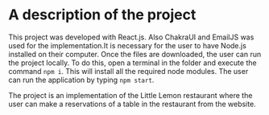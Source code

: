# A description of the project

This project was developed with React.js. Also ChakraUI and EmailJS was used for the implementation.It is necessary for the user to have Node.js installed on their computer. 
Once the files are downloaded, the user can run the project locally. To do this, open a terminal in the folder and execute the command `npm i`. This will install all the required node modules.
The user can run the application by typing `npm start`.

The project is an implementation of the Little Lemon restaurant where the user can make a reservations of a table in the restaurant from the website.


